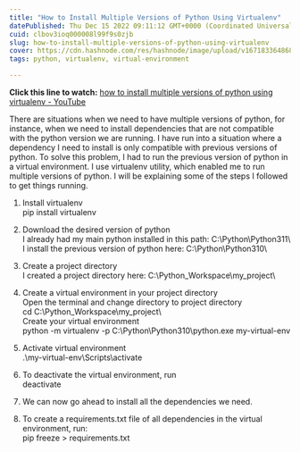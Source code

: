 ```yaml
---
title: "How to Install Multiple Versions of Python Using Virtualenv"
datePublished: Thu Dec 15 2022 09:11:12 GMT+0000 (Coordinated Universal Time)
cuid: clbov3ioq000008l99f9s0zjb
slug: how-to-install-multiple-versions-of-python-using-virtualenv
cover: https://cdn.hashnode.com/res/hashnode/image/upload/v1671833648682/fb2891d6-569a-4765-a840-2146cd21092c.jpeg
tags: python, virtualenv, virtual-environment

---
```


**Click this line to watch:** [how to install multiple versions of python using virtualenv - YouTube](https://www.youtube.com/watch?v=sk-ikK90AyQ)

There are situations when we need to have multiple versions of python, for instance, when we need to install dependencies that are not compatible with the python version we are running. I have run into a situation where a dependency I need to install is only compatible with previous versions of python. To solve this problem, I had to run the previous version of python in a virtual environment. I use virtualenv utility, which enabled me to run multiple versions of python. I will be explaining some of the steps I followed to get things running.

1.  Install virtualenv  
    pip install virtualenv
    
2.  Download the desired version of python  
    I already had my main python installed in this path: C:\\Python\\Python311\\  
    I install the previous version of python here: C:\\Python\\Python310\\
    
3.  Create a project directory  
    I created a project directory here: C:\\Python\_Workspace\\my\_project\\
    
4.  Create a virtual environment in your project directory  
    Open the terminal and change directory to project directory  
    cd C:\\Python\_Workspace\\my\_project\\  
    Create your virtual environment  
    python -m virtualenv -p C:\\Python\\Python310\\python.exe my-virtual-env
    
5.  Activate virtual environment  
    .\\my-virtual-env\\Scripts\\activate
    
6.  To deactivate the virtual environment, run  
    deactivate
    
7.  We can now go ahead to install all the dependencies we need.
    
8.  To create a requirements.txt file of all dependencies in the virtual environment, run:  
    pip freeze &gt; requirements.txt